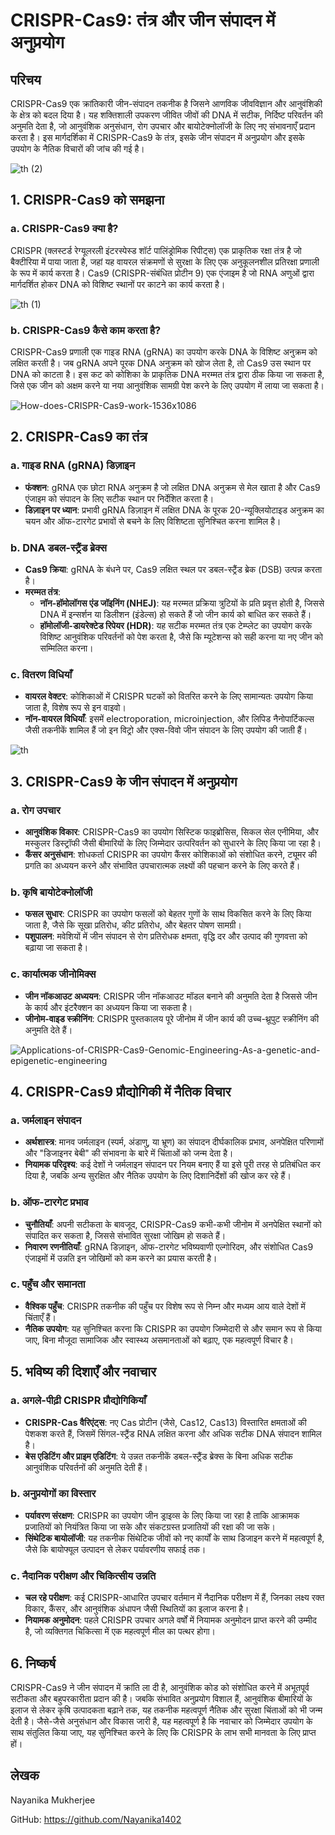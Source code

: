 # CRISPR-Cas9: तंत्र और जीन संपादन में अनुप्रयोग

## परिचय
CRISPR-Cas9 एक क्रांतिकारी जीन-संपादन तकनीक है जिसने आणविक जीवविज्ञान और आनुवंशिकी के क्षेत्र को बदल दिया है। यह शक्तिशाली उपकरण जीवित जीवों की DNA में सटीक, निर्दिष्ट परिवर्तन की अनुमति देता है, जो आनुवंशिक अनुसंधान, रोग उपचार और बायोटेक्नोलॉजी के लिए नए संभावनाएँ प्रदान करता है। इस मार्गदर्शिका में CRISPR-Cas9 के तंत्र, इसके जीन संपादन में अनुप्रयोग और इसके उपयोग के नैतिक विचारों की जांच की गई है।

![th (2)](https://github.com/user-attachments/assets/5d3560c7-e914-4459-9fcd-75f123dfa716)

## 1. CRISPR-Cas9 को समझना

### a. CRISPR-Cas9 क्या है?
CRISPR (क्लस्टर्ड रेग्यूलरली इंटरस्पेस्ड शॉर्ट पालिंड्रोमिक रिपीट्स) एक प्राकृतिक रक्षा तंत्र है जो बैक्टीरिया में पाया जाता है, जहां यह वायरल संक्रमणों से सुरक्षा के लिए एक अनुकूलनशील प्रतिरक्षा प्रणाली के रूप में कार्य करता है। Cas9 (CRISPR-संबंधित प्रोटीन 9) एक एंजाइम है जो RNA अणुओं द्वारा मार्गदर्शित होकर DNA को विशिष्ट स्थानों पर काटने का कार्य करता है।

![th (1)](https://github.com/user-attachments/assets/cdf060a9-b6a0-497a-b20f-ec0353d95d66)

### b. CRISPR-Cas9 कैसे काम करता है?
CRISPR-Cas9 प्रणाली एक गाइड RNA (gRNA) का उपयोग करके DNA के विशिष्ट अनुक्रम को लक्षित करती है। जब gRNA अपने पूरक DNA अनुक्रम को खोज लेता है, तो Cas9 उस स्थान पर DNA को काटता है। इस कट को कोशिका के प्राकृतिक DNA मरम्मत तंत्र द्वारा ठीक किया जा सकता है, जिसे एक जीन को अक्षम करने या नया आनुवंशिक सामग्री पेश करने के लिए उपयोग में लाया जा सकता है।

![How-does-CRISPR-Cas9-work-1536x1086](https://github.com/user-attachments/assets/36bb5e58-83c8-4c10-bef6-dd9efc60bfdf)

## 2. CRISPR-Cas9 का तंत्र

### a. गाइड RNA (gRNA) डिज़ाइन
- **फंक्शन**: gRNA एक छोटा RNA अनुक्रम है जो लक्षित DNA अनुक्रम से मेल खाता है और Cas9 एंजाइम को संपादन के लिए सटीक स्थान पर निर्देशित करता है।
- **डिज़ाइन पर ध्यान**: प्रभावी gRNA डिज़ाइन में लक्षित DNA के पूरक 20-न्यूक्लियोटाइड अनुक्रम का चयन और ऑफ-टारगेट प्रभावों से बचने के लिए विशिष्टता सुनिश्चित करना शामिल है।

### b. DNA डबल-स्ट्रैंड ब्रेक्स
- **Cas9 क्रिया**: gRNA के बंधने पर, Cas9 लक्षित स्थल पर डबल-स्ट्रैंड ब्रेक (DSB) उत्पन्न करता है।
- **मरम्मत तंत्र**:
  - **नॉन-हॉमोलॉगस एंड जॉइनिंग (NHEJ)**: यह मरम्मत प्रक्रिया त्रुटियों के प्रति प्रवृत्त होती है, जिससे DNA में इन्सर्शन या डिलीशन (इंडेल्स) हो सकते हैं जो जीन कार्य को बाधित कर सकते हैं।
  - **हॉमोलॉजी-डायरेक्टेड रिपेयर (HDR)**: यह सटीक मरम्मत तंत्र एक टेम्प्लेट का उपयोग करके विशिष्ट आनुवंशिक परिवर्तनों को पेश करता है, जैसे कि म्यूटेशन्स को सही करना या नए जीन को सम्मिलित करना।

### c. वितरण विधियाँ
- **वायरल वेक्टर**: कोशिकाओं में CRISPR घटकों को वितरित करने के लिए सामान्यतः उपयोग किया जाता है, विशेष रूप से इन वाइवो।
- **नॉन-वायरल विधियाँ**: इसमें electroporation, microinjection, और लिपिड नैनोपार्टिकल्स जैसी तकनीकें शामिल हैं जो इन विट्रो और एक्स-विवो जीन संपादन के लिए उपयोग की जाती हैं।

![th](https://github.com/user-attachments/assets/0b6c2d06-16ec-4ed1-b043-cd65afd660bc)

## 3. CRISPR-Cas9 के जीन संपादन में अनुप्रयोग

### a. रोग उपचार
- **आनुवंशिक विकार**: CRISPR-Cas9 का उपयोग सिस्टिक फाइब्रोसिस, सिकल सेल एनीमिया, और मस्कुलर डिस्ट्रॉफी जैसी बीमारियों के लिए जिम्मेदार उत्परिवर्तन को सुधारने के लिए किया जा रहा है।
- **कैंसर अनुसंधान**: शोधकर्ता CRISPR का उपयोग कैंसर कोशिकाओं को संशोधित करने, ट्यूमर की प्रगति का अध्ययन करने और संभावित उपचारात्मक लक्ष्यों की पहचान करने के लिए करते हैं।

### b. कृषि बायोटेक्नोलॉजी
- **फसल सुधार**: CRISPR का उपयोग फसलों को बेहतर गुणों के साथ विकसित करने के लिए किया जाता है, जैसे कि सूखा प्रतिरोध, कीट प्रतिरोध, और बेहतर पोषण सामग्री।
- **पशुपालन**: मवेशियों में जीन संपादन से रोग प्रतिरोधक क्षमता, वृद्धि दर और उत्पाद की गुणवत्ता को बढ़ाया जा सकता है।

### c. कार्यात्मक जीनोमिक्स
- **जीन नॉकआउट अध्ययन**: CRISPR जीन नॉकआउट मॉडल बनाने की अनुमति देता है जिससे जीन के कार्य और इंटरैक्शन का अध्ययन किया जा सकता है।
- **जीनोम-वाइड स्क्रीनिंग**: CRISPR पुस्तकालय पूरे जीनोम में जीन कार्य की उच्च-थ्रूपुट स्क्रीनिंग की अनुमति देते हैं।

![Applications-of-CRISPR-Cas9-Genomic-Engineering-As-a-genetic-and-epigenetic-engineering](https://github.com/user-attachments/assets/4980679e-4a8c-4600-9be2-c996f44063f3)

## 4. CRISPR-Cas9 प्रौद्योगिकी में नैतिक विचार

### a. जर्मलाइन संपादन
- **अर्थशास्त्र**: मानव जर्मलाइन (स्पर्म, अंडाणु, या भ्रूण) का संपादन दीर्घकालिक प्रभाव, अनपेक्षित परिणामों और "डिजाइनर बेबी" की संभावना के बारे में चिंताओं को जन्म देता है।
- **नियामक परिदृश्य**: कई देशों ने जर्मलाइन संपादन पर नियम बनाए हैं या इसे पूरी तरह से प्रतिबंधित कर दिया है, जबकि अन्य सुरक्षित और नैतिक उपयोग के लिए दिशानिर्देशों की खोज कर रहे हैं।

### b. ऑफ-टारगेट प्रभाव
- **चुनौतियाँ**: अपनी सटीकता के बावजूद, CRISPR-Cas9 कभी-कभी जीनोम में अनपेक्षित स्थानों को संपादित कर सकता है, जिससे संभावित सुरक्षा जोखिम हो सकते हैं।
- **निवारण रणनीतियाँ**: gRNA डिज़ाइन, ऑफ-टारगेट भविष्यवाणी एल्गोरिदम, और संशोधित Cas9 एंजाइमों में उन्नति इन जोखिमों को कम करने का प्रयास करती है।

### c. पहुँच और समानता
- **वैश्विक पहुँच**: CRISPR तकनीक की पहुँच पर विशेष रूप से निम्न और मध्यम आय वाले देशों में चिंताएँ हैं।
- **नैतिक उपयोग**: यह सुनिश्चित करना कि CRISPR का उपयोग जिम्मेदारी से और समान रूप से किया जाए, बिना मौजूदा सामाजिक और स्वास्थ्य असमानताओं को बढ़ाए, एक महत्वपूर्ण विचार है।

## 5. भविष्य की दिशाएँ और नवाचार

### a. अगले-पीढ़ी CRISPR प्रौद्योगिकियाँ
- **CRISPR-Cas वैरिएंट्स**: नए Cas प्रोटीन (जैसे, Cas12, Cas13) विस्तारित क्षमताओं की पेशकश करते हैं, जिसमें सिंगल-स्ट्रैंड RNA लक्षित करना और अधिक सटीक DNA संपादन शामिल है।
- **बेस एडिटिंग और प्राइम एडिटिंग**: ये उन्नत तकनीकें डबल-स्ट्रैंड ब्रेक्स के बिना अधिक सटीक आनुवंशिक परिवर्तनों की अनुमति देती हैं।

### b. अनुप्रयोगों का विस्तार
- **पर्यावरण संरक्षण**: CRISPR का उपयोग जीन ड्राइव्स के लिए किया जा रहा है ताकि आक्रामक प्रजातियों को नियंत्रित किया जा सके और संकटग्रस्त प्रजातियों की रक्षा की जा सके।
- **सिंथेटिक बायोलॉजी**: यह तकनीक सिंथेटिक जीवों को नए कार्यों के साथ डिजाइन करने में महत्वपूर्ण है, जैसे कि बायोफ्यूल उत्पादन से लेकर पर्यावरणीय सफाई तक।

### c. नैदानिक परीक्षण और चिकित्सीय उन्नति
- **चल रहे परीक्षण**: कई CRISPR-आधारित उपचार वर्तमान में नैदानिक परीक्षण में हैं, जिनका लक्ष्य रक्त विकार, कैंसर, और आनुवंशिक अंधापन जैसी स्थितियों का इलाज करना है।
- **नियामक अनुमोदन**: पहले CRISPR उपचार अगले वर्षों में नियामक अनुमोदन प्राप्त करने की उम्मीद है, जो व्यक्तिगत चिकित्सा में एक महत्वपूर्ण मील का पत्थर होगा।

## 6. निष्कर्ष
CRISPR-Cas9 ने जीन संपादन में क्रांति ला दी है, आनुवंशिक कोड को संशोधित करने में अभूतपूर्व सटीकता और बहुपरकारीता प्रदान की है। जबकि संभावित अनुप्रयोग विशाल हैं, आनुवंशिक बीमारियों के इलाज से लेकर कृषि उत्पादकता बढ़ाने तक, यह तकनीक महत्वपूर्ण नैतिक और सुरक्षा चिंताओं को भी जन्म देती है। जैसे-जैसे अनुसंधान और विकास जारी है, यह महत्वपूर्ण है कि नवाचार को जिम्मेदार उपयोग के साथ संतुलित किया जाए, यह सुनिश्चित करने के लिए कि CRISPR के लाभ सभी मानवता के लिए प्राप्त हों।

## लेखक

Nayanika Mukherjee

GitHub: https://github.com/Nayanika1402
